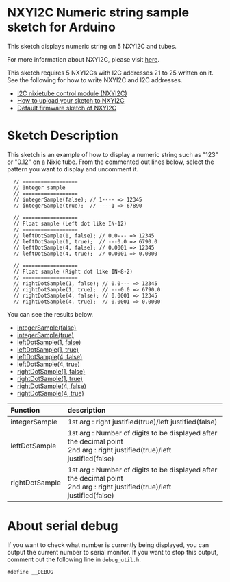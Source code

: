 # **NXYI2C Numeric string sample sketch for Arduino**

This sketch displays numeric string on 5 NXYI2C and tubes.

For more information about NXYI2C, please visit [here](https://www.nixielive.com).

This sketch requires 5 NXYI2Cs with I2C addresses 21 to 25 written on it.
See the following for how to write NXYI2C and I2C addresses.

* [I2C nixietube control module (NXYI2C)](https://www.nixielive.com/docs/nxyi2c_module)
* [How to upload your sketch to NXYI2C](https://www.nixielive.com/docs/nxyi2c_upload)
* [Default firmware sketch of NXYI2C](https://github.com/nixielive/nxyi2c-default-firmware)

# **Sketch Description**
This sketch is an example of how to display a numeric string such as "123" or "0.12" on a Nixie tube. 
From the commented out lines below, select the pattern you want to display and uncomment it.

```
  // ==================
  // Integer sample
  // ==================
  // integerSample(false); // 1---- => 12345
  // integerSample(true);  // ----1 => 67890

  // ==================
  // Float sample (Left dot like IN-12)
  // ==================
  // leftDotSample(1, false); // 0.0--- => 12345
  // leftDotSample(1, true);  // ---0.0 => 6790.0
  // leftDotSample(4, false); // 0.0001 => 12345
  // leftDotSample(4, true);  // 0.0001 => 0.0000

  // ==================
  // Float sample (Right dot like IN-8-2)
  // ==================
  // rightDotSample(1, false); // 0.0--- => 12345
  // rightDotSample(1, true);  // ---0.0 => 6790.0
  // rightDotSample(4, false); // 0.0001 => 12345
  // rightDotSample(4, true);  // 0.0001 => 0.0000
```

You can see the results below.
* [integerSample(false)](https://youtu.be/dh0cqmpei_Q)
* [integerSample(true)](https://youtu.be/QwO9uGRaaz4)
* [leftDotSample(1, false)](https://youtu.be/hHLyr7JiZ3c)
* [leftDotSample(1, true)](https://youtu.be/g-puIw9k3wQ)
* [leftDotSample(4, false)](https://youtu.be/Qs5MtxfdvYE)
* [leftDotSample(4, true)](https://youtu.be/Ngh3ocMUyi4)
* [rightDotSample(1, false)](https://youtu.be/YusI9QI6lWM)
* [rightDotSample(1, true)](https://youtu.be/yJxbi7RmPMw)
* [rightDotSample(4, false)](https://youtu.be/SgW78QPVQUw)
* [rightDotSample(4, true)](https://youtu.be/Is0l27c05hY)

|Function|description|
|:---|:---|
|integerSample|1st arg : right justified(true)/left justified(false)|
|leftDotSample|1st arg : Number of digits to be displayed after the decimal point<br/>2nd arg : right justified(true)/left justified(false)|
|rightDotSample|1st arg : Number of digits to be displayed after the decimal point<br/>2nd arg : right justified(true)/left justified(false)|

# **About serial debug**
If you want to check what number is currently being displayed, you can output the current number to serial monitor. If you want to stop this output, comment out the following line in `debug_util.h`.

```
#define __DEBUG
```